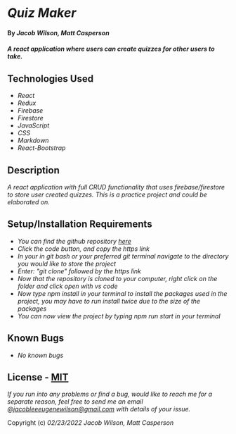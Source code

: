 # _Quiz Maker_

#### By _**Jacob Wilson, Matt Casperson**_

#### _A react application where users can create quizzes for other users to take._

## Technologies Used

* _React_
* _Redux_
* _Firebase_
* _Firestore_
* _JavaScript_
* _CSS_
* _Markdown_
* _React-Bootstrap_

## Description

_A react application with full CRUD functionality that uses firebase/firestore to store user created quizzes. This is a practice project and could be elaborated on._

## Setup/Installation Requirements

* _You can find the github repository [here](https://github.com/JLEWilson/Quiz-Maker)_
* _Click the code button, and copy the https link_
* _In your in git bash or your preferred git terminal navigate to the directory you would like to store the project_
* _Enter: "git clone" followed by the https link_
* _Now that the repository is cloned to your computer, right click on the folder and click open with vs code_
* _Now type npm install in your terminal to install the packages used in the project, you may have to run install twice due to the size of the packages_
* _You can now view the project by typing npm run start in your terminal_

## Known Bugs

* _No known bugs_

## License - [MIT](https://opensource.org/licenses/MIT)

_If you run into any problems or find a bug, would like to reach me for a separate reason, feel free to send me an email @jacobleeeugenewilson@gmail.com with details of your issue._

Copyright (c) _02/23/2022_ _Jacob Wilson, Matt Casperson_